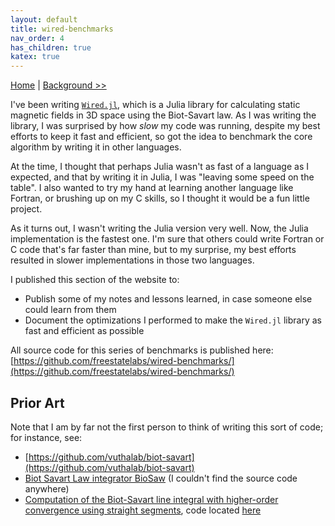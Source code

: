 ```yaml
---
layout: default 
title: wired-benchmarks
nav_order: 4
has_children: true
katex: true
---
```



[Home](/) \| [Background >>](/wired-benchmarks/background)

I've been writing [`Wired.jl`](), which is a Julia library for calculating static 
magnetic fields in 3D space using the Biot-Savart law. As I was writing the 
library, I was surprised by how *slow* my code was running, despite my best 
efforts to keep it fast and efficient, so got the idea to benchmark the core 
algorithm by writing it in other languages. 

At the time, I thought that perhaps Julia wasn't as fast of a language as I 
expected, and that by writing it in Julia, I was "leaving some speed on the 
table". I also wanted to try my hand at learning another language like Fortran, 
or brushing up on my C skills, so I thought it would be a fun little project. 

As it turns out, I wasn't writing the Julia version very well. Now, the Julia 
implementation is the fastest one. I'm sure that others could write Fortran 
or C code that's far faster than mine, but to my surprise, my best efforts resulted 
in slower implementations in those two languages. 

I published this section of the website to:
* Publish some of my notes and lessons learned, in case someone else could learn from them
* Document the optimizations I performed to make the `Wired.jl` library as fast and efficient as possible 

All source code for this series of benchmarks is published here:  
[https://github.com/freestatelabs/wired-benchmarks/](https://github.com/freestatelabs/wired-benchmarks/)

## Prior Art 
Note that I am by far not the first person to think of writing this sort of code; 
for instance, see: 
* [https://github.com/vuthalab/biot-savart](https://github.com/vuthalab/biot-savart)
* [Biot Savart Law integrator BioSaw](https://arxiv.org/abs/1511.01629) (I couldn't find the source code anywhere)
* [Computation of the Biot-Savart line integral with higher-order convergence using straight segments](https://physics.paperswithcode.com/paper/computation-of-the-biot-savart-line-integral), code located [here](https://github.com/nickmcgreivy/biot-savart-line-integral)